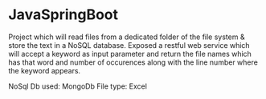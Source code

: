 # JavaSpringBoot

Project which will read files from a dedicated folder of the file system & store the text in a NoSQL database.
Exposed a restful web service which will accept a keyword as input parameter and return the file names which has that word and number of occurences along with the line number where the keyword appears.

NoSql Db used: MongoDb
File type: Excel
